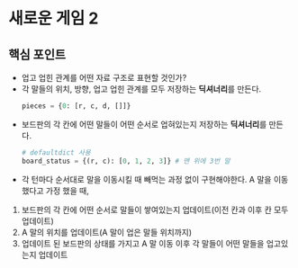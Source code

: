 # 새로운 게임 2

## 핵심 포인트

- 업고 업힌 관계를 어떤 자료 구조로 표현할 것인가?
- 각 말들의 위치, 방향, 업고 업힌 관계를 모두 저장하는 **딕셔너리**를 만든다.
  ```python
  pieces = {0: [r, c, d, []]}
  ```
- 보드판의 각 칸에 어떤 말들이 어떤 순서로 업혀있는지 저장하는 **딕셔너리**를 만든다.
  ```python
  # defaultdict 사용
  board_status = {(r, c): [0, 1, 2, 3]} # 맨 위에 3번 말
  ```
- 각 턴마다 순서대로 말을 이동시킬 때 빼먹는 과정 없이 구현해야한다.
  A 말을 이동했다고 가정 했을 때,
1. 보드판의 각 칸에 어떤 순서로 말들이 쌓여있는지 업데이트(이전 칸과 이후 칸 모두 업데이트)
2. A 말의 위치를 업데이트(A 말이 업은 말들 위치까지)
3. 업데이트 된 보드판의 상태를 가지고 A 말 이동 이후 각 말들이 어떤 말들을 업고있는지 업데이트